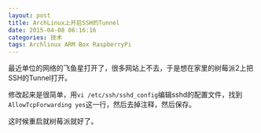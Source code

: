```yaml
---
layout: post
title: ArchLinux上开启SSH的Tunnel
date: 2015-04-08 06:16:16
categories: 技术
tags: Archlinux ARM Box RaspberryPi
---
```

最近单位的网络的飞鱼星打开了，很多网站上不去，于是想在家里的树莓派2上把SSH的Tunnel打开。  
  
修改起来是很简单，用`vi /etc/ssh/sshd_config`编辑sshd的配置文件，找到`AllowTcpForwarding yes`这一行，然后去掉注释，然后保存。

这时候重启就树莓派就好了。
